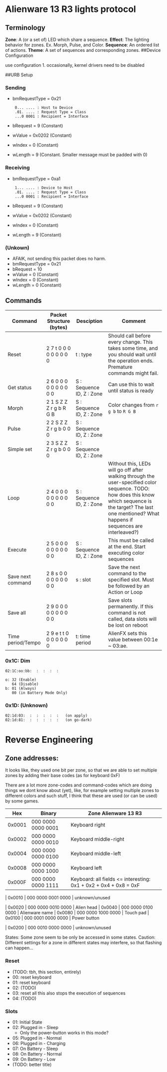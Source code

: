 # Alienware 13 R3 lights protocol

## Terminology
**Zone**: A (or a set of) LED which share a sequence.
**Effect**: The lighting behavior for zones. Ex. Morph, Pulse, and Color.
**Sequence**: An ordered list of actions.
**Theme**: A set of sequences and corresponding zones.
##Device Configuration

use configuration 1. occasionally, kernel drivers need to be disabled


##URB Setup

### Sending

 - bmRequestType = 0x21

        0... .... : Host to Device
        .01. .... : Request Type = Class
        ...0 0001 : Recipient = Interface

 - bRequest = 9 (Constant)
 - wValue = 0x0202 (Constant)
 - wIndex = 0 (Constant)
 - wLength = 9 (Constant. Smaller message must be padded with 0)


### Receiving

 - bmRequestType = 0xa1  

        1... .... : Device to Host
        .01. .... : Request Type = Class
        ...0 0001 : Recipient = Interface

 - bRequest = 9 (Constant)
 - wValue = 0x0202 (Constant)
 - wIndex = 0 (Constant)
 - wLength = 9 (Constant)


### (Unkown)

 - AFAIK, not sending this packet does no harm.
 - bmRequestType = 0x21
 - bRequest = 10
 - wValue = 0 (Constant)
 - wIndex = 0 (Constant)
 - wLength = 0 (Constant)


## Commands

| Command | Packet Structure (bytes) | Desciption | Comment | 
| -- | -- | -- | -- |
| Reset |  2 7 t 0 0 0 0 0 0 0 0 0 | t : type | Should call before every change. This takes some time, and you should wait until the operation ends. Premature commands might fail. |
| Get status |  2 6 0 0 0 0 0 0 0 0 0 0 | S : Sequence ID, Z : Zone | Can use this to wait until status is ready | 
| Morph |  2 1 S Z Z Z r g b R G B | S : Sequence ID, Z : Zone | Color changes from `r g b` to `R G B` | 
| Pulse |  2 2 S Z Z Z r g b 0 0 0 | S : Sequence ID, Z : Zone |  | 
| Simple set |  2 3 S Z Z Z r g b 0 0 0 | S : Sequence ID, Z : Zone |  | 
| Loop |  2 4 0 0 0 0 0 0 0 0 0 0 | S : Sequence ID, Z : Zone | Without this, LEDs will go off after walking through the user-specified   color sequence. TODO: how does this know which sequence is the target? The last one mentioned? What happens if sequences are interleaved?) | 
| Execute |  2 5 0 0 0 0 0 0 0 0 0 0 | S : Sequence ID, Z : Zone | This must be called at the end. Start executing color sequences | 
| Save next command |  2 8 s 0 0 0 0 0 0 0 0 0 | s : slot | Save the next command to the specified slot. Must be followed by an Action or Loop | 
| Save all |  2 9 0 0 0 0 0 0 0 0 0 0 |  | Save slots permanently. If this command is not called, data slots will be lost on reboot |
| Time period/Tempo |  2 9 e t t 0 0 0 0 0 0 0 | t: time period | AlienFX sets this value between 00:1e ~ 03:ae. |


### 0x1C: Dim

    02:1C:oo:bb:  :  :  :  :

    o: 32 (Enable)
       64 (Disable)
    b: 01 (Always)
       00 (in Battery Mode Only)


### 0x1D: (Unknown)

    02:1d:03:  :  :  :  :  :   (on apply)
    02:1d:81:  :  :  :  :  :   (on go-dark)

# Reverse Engineering

## Zone addresses:

It looks like, they used one bit per zone, so that we are able to set multiple zones by adding their base codes (as for keyboard 0xF)

There are a lot more zone-codes and command-codes which are doing things we dont know about (yet), 
like, for example setting multiple zones to different colors and such stuff, I think that these are used (or can be used) by some games.

| Hex | Binary | Zone Alienware 13 R3 | 
| -- | -- | -- | 
| 0x0001 | 000 0000 0000 0001 | Keyboard right
| 0x0002 | 000 0000 0000 0010 | Keyboard middle-right
| 0x0004 | 000 0000 0000 0100 | Keyboard middle-left
| 0x0008 | 000 0000 0000 1000 | Keyboard left
| 0x000F | 000 0000 0000 1111 | Keyboard: all fields <= interesting: 0x1 + 0x2 + 0x4 + 0x8 = 0xF

| 0x0010 | 000 0000 0001 0000 | unknown/unused

| 0x0020 | 000 0000 0010 0000 | Alien head
| 0x0040 | 000 0000 0100 0000 | Alienware name
| 0x0080 | 000 0000 1000 0000 | Touch pad
| 0x0100 | 000 0001 0000 0000 | Power button

| 0x0200 | 000 0010 0000 0000 | unknown/unused

States: Some zone seem to be only be accessed in some states.
Caution: Different settings for a zone in different states may interfere, so that flashing can happen...


### Reset

 - (TODO: tbh, this section, entirely)
 - 00: reset keyboard
 - 01: reset keyboard
 - 02: (TODO)
 - 03: reset all
       this also stops the execution of sequences
 - 04: (TODO)


### Slots

 - 01: Initial State
 - 02: Plugged in - Sleep
   + Only the power-button works in this mode?
 - 05: Plugged in - Normal
 - 06: Plugged in - Charging
 - 07: On Battery - Sleep
 - 08: On Battery - Normal
 - 09: On Battery - Low
 - (TODO: better title)

